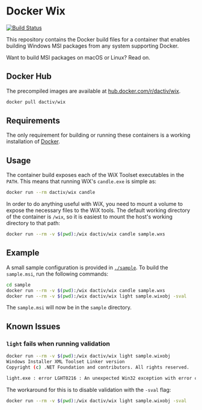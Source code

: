 # Docker Wix

[![Build Status](https://drone.prod.merit.uw.systems/api/badges/utilitywarehouse/docker-wix/status.svg)](https://drone.prod.merit.uw.systems/utilitywarehouse/docker-wix)

This repository contains the Docker build files for a container that enables
building Windows MSI packages from any system supporting Docker.

Want to build MSI packages on macOS or Linux? Read on.

## Docker Hub

The precompiled images are available at
[hub.docker.com/r/dactiv/wix](https://hub.docker.com/r/dactiv/wix).

``` sh
docker pull dactiv/wix
```

## Requirements

The only requirement for building or running these containers is a working
installation of [Docker](https://www.docker.com/products/docker-desktop).

## Usage

The container build exposes each of the WiX Toolset executables in the `PATH`.
This means that running WiX's `candle.exe` is simple as:

``` sh
docker run --rm dactiv/wix candle
```

In order to do anything useful with WiX, you need to mount a volume to expose
the necessary files to the WiX tools. The default working directory of the
container is `/wix`, so it is easiest to mount the host's working directory to
that path:

``` sh
docker run --rm -v $(pwd):/wix dactiv/wix candle sample.wxs
```

## Example

A small sample configuration is provided in [`./sample`](./sample). To build
the `sample.msi`, run the following commands:

``` sh
cd sample
docker run --rm -v $(pwd):/wix dactiv/wix candle sample.wxs
docker run --rm -v $(pwd):/wix dactiv/wix light sample.wixobj -sval
```

The `sample.msi` will now be in the `sample` directory.

## Known Issues

### `light` fails when running validation

``` sh
docker run --rm -v $(pwd):/wix dactiv/wix light sample.wixobj
Windows Installer XML Toolset Linker version
Copyright (c) .NET Foundation and contributors. All rights reserved.

light.exe : error LGHT0216 : An unexpected Win32 exception with error code 0x65B occurred: Function failed.
```

The workaround for this is to disable validation with the `-sval` flag:

``` sh
docker run --rm -v $(pwd):/wix dactiv/wix light sample.wixobj -sval
```
